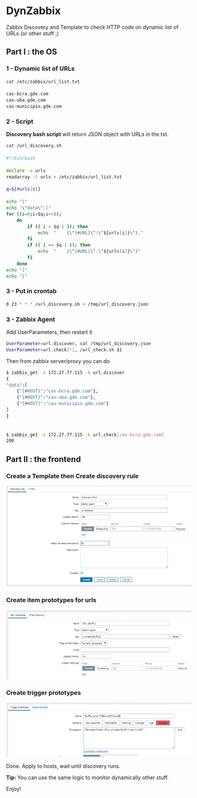 # DynZabbix
Zabbix Discovery and Template to check HTTP code on dynamic list of URLs (or other stuff ;)

## Part I : the OS

### 1 - Dynamic list of URLs


``` bash
cat /etc/zabbix/url_list.txt

cas-bcra.gde.com
cas-uba.gde.com
cas-municipio.gde.com
```


### 2 - Script

__Discovery bash script__ will return JSON object with URLs in the txt.


``` bash
cat /url_discovery.sh

#!/bin/bash

declare -a urls
readarray -t urls < /etc/zabbix/url_list.txt

q=${#urls[@]}

echo "{"
echo "\"data\":["
for ((i=0;i<$q;i++));
    do
        if (( i < $q-1 )); then
            echo  "    {\"{#URL}\":\"${urls[i]}\"},"
        fi
        if (( i == $q-1 )); then
            echo  "    {\"{#URL}\":\"${urls[i]}\"}"
        fi
    done
echo "]"
echo "}"
```



### 3 - Put in crontab

``` bash
0 23 * * * /url_discovery.sh > /tmp/url_discovery.json
```

### 3 - Zabbix Agent

Add UserParameters, then restart it

``` bash
UserParameter=url.discover, cat /tmp/url_discovery.json
UserParameter=url.check[*], /url_check.sh $1
```

Then from zabbix server/proxy you can do

``` bash
$ zabbix_get -s 172.27.77.115 -k url.discover
{
"data":[
    {"{#HOST}":"cas-bcra.gde.com"},
    {"{#HOST}":"cas-uba.gde.com"},
    {"{#HOST}":"cas-municipio.gde.com"}
]
}


$ zabbix_get -s 172.27.77.115 -k url.check[cas-bcra.gde.com]
200

```

## Part II : the frontend

### Create a Template then __Create discovery rule__

![myimage-alt-tag](discovery.JPG)

### __Create item prototypes__ for urls

![myimage-alt-tag](itemprototype.JPG)

### __Create trigger prototypes__

![myimage-alt-tag](triggerprototype.JPG)


Done. Apply to hosts, wait until discovery runs.


__Tip:__ You can use the same logic to monitor dynamically other stuff.


Enjoy!





